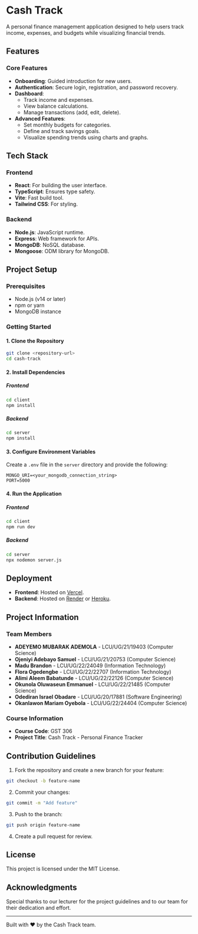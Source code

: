 # Cash Track

A personal finance management application designed to help users track income, expenses, and budgets while visualizing financial trends.

## Features

### Core Features

- **Onboarding**: Guided introduction for new users.
- **Authentication**: Secure login, registration, and password recovery.
- **Dashboard**:
  - Track income and expenses.
  - View balance calculations.
  - Manage transactions (add, edit, delete).
- **Advanced Features**:
  - Set monthly budgets for categories.
  - Define and track savings goals.
  - Visualize spending trends using charts and graphs.

## Tech Stack

### Frontend

- **React**: For building the user interface.
- **TypeScript**: Ensures type safety.
- **Vite**: Fast build tool.
- **Tailwind CSS**: For styling.

### Backend

- **Node.js**: JavaScript runtime.
- **Express**: Web framework for APIs.
- **MongoDB**: NoSQL database.
- **Mongoose**: ODM library for MongoDB.

## Project Setup

### Prerequisites

- Node.js (v14 or later)
- npm or yarn
- MongoDB instance

### Getting Started

#### 1. Clone the Repository

```bash
git clone <repository-url>
cd cash-track
```

#### 2. Install Dependencies

##### Frontend

```bash
cd client
npm install
```

##### Backend

```bash
cd server
npm install
```

#### 3. Configure Environment Variables

Create a `.env` file in the `server` directory and provide the following:

```env
MONGO_URI=<your_mongodb_connection_string>
PORT=5000
```

#### 4. Run the Application

##### Frontend

```bash
cd client
npm run dev
```

##### Backend

```bash
cd server
npx nodemon server.js
```

## Deployment

- **Frontend**: Hosted on [Vercel](https://vercel.com/).
- **Backend**: Hosted on [Render](https://render.com/) or [Heroku](https://www.heroku.com/).

## Project Information

### Team Members

- **ADEYEMO MUBARAK ADEMOLA** - LCU/UG/21/19403 (Computer Science)
- **Ojeniyi Adebayo Samuel** - LCU/UG/21/20753 (Computer Science)
- **Madu Brandon** - LCU/UG/22/24049 (Information Technology)
- **Flora Ogedengbe** - LCU/UG/22/22707 (Information Technology)
- **Alimi Aleem Babatunde** - LCU/UG/22/22126 (Computer Science)
- **Okunola Oluwaseun Emmanuel** - LCU/UG/22/21485 (Computer Science)
- **Odediran Israel Obadare** - LCU/UG/20/17881 (Software Engineering)
- **Okanlawon Mariam Oyebola** - LCU/UG/22/24404 (Computer Science)

### Course Information

- **Course Code**: GST 306
- **Project Title**: Cash Track - Personal Finance Tracker

## Contribution Guidelines

1. Fork the repository and create a new branch for your feature:

```bash
git checkout -b feature-name
```

2. Commit your changes:

```bash
git commit -m "Add feature"
```

3. Push to the branch:

```bash
git push origin feature-name
```

4. Create a pull request for review.

## License

This project is licensed under the MIT License.

## Acknowledgments

Special thanks to our lecturer for the project guidelines and to our team for their dedication and effort.

---

Built with ❤️ by the Cash Track team.
